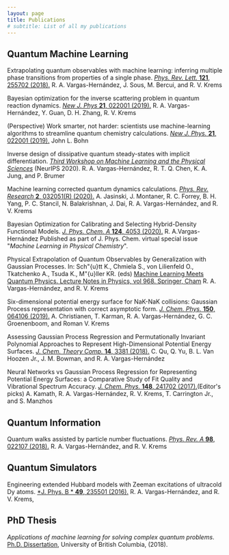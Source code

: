 ```yaml
---
layout: page
title: Publications
# subtitle: List of all my publications 
---
```


## Quantum Machine Learning
Extrapolating quantum observables with machine learning: inferring multiple phase transitions from properties of a single phase.
[*Phys. Rev. Lett.* **121**, 255702 (2018).](https://doi.org/10.1103/PhysRevLett.121.255702)
R. A. Vargas-Hernández, J. Sous, M. Bercui, and R. V. Krems

Bayesian optimization for the inverse scattering problem in quantum reaction dynamics.
[*New J. Phys* **21**, 022001 (2019).](https://iopscience.iop.org/article/10.1088/1367-2630/ab0099)
 R. A. Vargas-Hernández, Y. Guan, D. H. Zhang, R. V. Krems
 
(Perspective) Work smarter, not harder: scientists use machine-learning algorithms to streamline quantum chemistry calculations.
[*New J. Phys.* **21**, 022001 (2019).](https://iopscience.iop.org/article/10.1088/1367-2630/ab0611/met)
John L. Bohn


Inverse design of dissipative quantum steady-states with implicit differentiation.
[*Third Workshop on Machine Learning and the Physical Sciences*](https://ml4physicalsciences.github.io/2020/files/NeurIPS_ML4PS_2020_101.pdf) (NeurIPS 2020).
R. A. Vargas-Hernández, R. T. Q. Chen, K. A. Jung, and P. Brumer

Machine learning corrected quantum dynamics calculations.
[*Phys. Rev. Research* **2**, 032051(R) (2020).](https://doi.org/10.1103/PhysRevResearch.2.032051)
A. Jasinski, J. Montaner, R. C. Forrey, B. H. Yang, P. C. Stancil, N. Balakrishnan, J. Dai, R. A. Vargas-Hernández, and R. V. Krems

Bayesian Optimization for Calibrating and Selecting Hybrid-Density Functional Models.
[*J. Phys. Chem. A* **124**, 4053 (2020).](https://doi.org/10.1021/acs.jpca.0c01375)
R. A.Vargas-Hernández 
Published as part of J. Phys. Chem. virtual special issue "*Machine Learning in Physical Chemistry*".

Physical Extrapolation of Quantum Observables by Generalization with Gaussian Processes.
In: Sch\"{u}tt K., Chmiela S., von Lilienfeld O., Tkatchenko A., Tsuda K., M\"{u}ller KR. (eds) [Machine Learning Meets Quantum Physics. Lecture Notes in Physics, vol 968. Springer, Cham](ttps://doi.org/10.1007/978-3-030-40245-7_9)
R. A. Vargas-Hernández, and R. V. Krems 

Six-dimensional potential energy surface for NaK-NaK collisions: Gaussian Process representation with correct asymptotic form. 
[*J. Chem. Phys.* **150**, 064106 (2019).](https://doi.org/10.1063/1.5082740)
A. Christianen, T. Karman,  R. A. Vargas-Hernández, G. C. Groenenboom, and Roman V. Krems

Assessing Gaussian Process Regression and Permutationally Invariant Polynomial Approaches to Represent High-Dimensional Potential Energy Surfaces.
[*J.  Chem. Theory Comp.* **14**, 3381 (2018).](https://pubs.acs.org/doi/10.1021/acs.jctc.8b00298)
C. Qu, Q. Yu, B. L. Van Hoozen Jr., J. M. Bowman, and R. A. Vargas-Hernández

Neural Networks vs Gaussian Process Regression for Representing Potential Energy Surfaces: a Comparative Study of Fit Quality and Vibrational Spectrum Accuracy.
[*J. Chem. Phys.* **148**, 241702 (2017).]({https://aip.scitation.org/doi/10.1063/1.5003074)(Editor's picks)
A. Kamath, R. A. Vargas-Hernández, R. V. Krems, T. Carrington Jr., and S. Manzhos


## Quantum Information
Quantum walks assisted by particle number fluctuations. 
[*Phys. Rev. A* **98**, 022107 (2018).](https://journals.aps.org/pra/abstract/10.1103/PhysRevA.98.022107)
R. A. Vargas-Hernández, and R. V. Krems

## Quantum Simulators
Engineering extended Hubbard models with Zeeman excitations of ultracold Dy atoms.
[*J.  Phys. B * **49**, 235501 (2016).](http://iopscience.iop.org/article/10.1088/0953-4075/49/23/235501/meta)
R. A. Vargas-Hernández, and R. V. Krems, 

## PhD Thesis
*Applications of machine learning for solving complex quantum problems*.
[Ph.D. Dissertation](https://open.library.ubc.ca/collections/ubctheses/24/items/1.0375836), University of British Columbia,  (2018).



